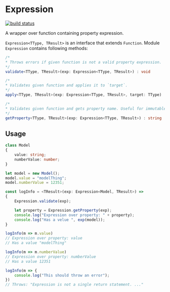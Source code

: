 Expression
========

[![build status](https://gitlab.com/thehat/expression.ts/badges/master/build.svg)](https://gitlab.com/thehat/expression.ts/commits/master)

A wrapper over function containing property expression.

`Expression<TType, TResult>` is an interface that extends `Function`. Module `Expression` contains following methods:

```typescript
/*
* Throws errors if given function is not a valid property expression.
*/
validate<TType, TResult>(exp: Expression<TType, TResult>) : void

/*
* Validates given function and applies it to `target`.
*/
apply<TType, TResult>(exp: Expression<TType, TResult>, target: TType) : TResult

/*
* Validates given function and gets property name. Useful for immutable.js.
*/
getProperty<TType, TResult>(exp: Expression<TType, TResult>) : string
```

Usage
-----

```typescript
class Model
{
    value: string;
    numberValue: number;
}

let model = new Model();
model.value = "modelThing";
model.numberValue = 12351;

const logInfo = <TResult>(exp: Expression<Model, TResult>) =>
{
    Expression.validate(exp);

    let property = Expression.getProperty(exp);
    console.log("Expression over property: " + property);
    console.log("Has a velue ", exp(model));
}

logInfo(m => m.value)
// Expression over property: value
// Has a value "modelThing"

logInfo(m => m.numberValue)
// Expression over property: numberValue
// Has a value 12351

logInfo(m => {
    console.log("This should throw an error");
})
// Throws: "Expression is not a single return statement. ..."
```
